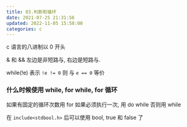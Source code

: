 ```yaml
---
title: 03.判断和循环
date: 2021-07-25 21:31:56
updated: 2022-11-05 15:58:00
categories: c
---
```


c 语言的八进制以 0 开头

& 和 && 左边是非短路与, 右边是短路与.

while(!e) 表示 `!e != 0` 则 与 `e == 0` 等价

### 什么时候使用 while, for while, for 循环

如果有固定的循环次数用 for
如果必须执行一次, 用 do while
否则用 while

在 `include<stdbool.h>` 后可以使用 bool, true 和 false 了
